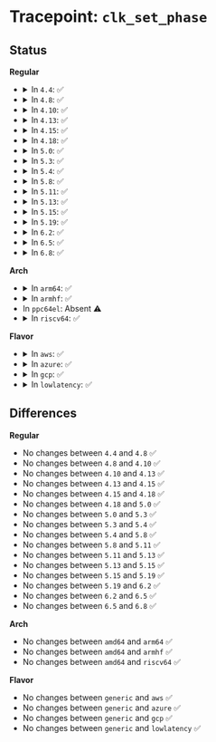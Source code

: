 # Tracepoint: <code>clk_set_phase</code>

## Status
<b>Regular</b>
<ul>
<li>
<details>
<summary>In <code>4.4</code>: ✅</summary>

Event:

```c
struct trace_event_raw_clk_phase {
    struct trace_entry ent;
    u32 __data_loc_name;
    int phase;
    char __data[0];
};
```
Function:

```c
void trace_event_raw_event_clk_phase(void *__data, struct clk_core *core, int phase);
```
</details>
</li>
<li>
<details>
<summary>In <code>4.8</code>: ✅</summary>

Event:

```c
struct trace_event_raw_clk_phase {
    struct trace_entry ent;
    u32 __data_loc_name;
    int phase;
    char __data[0];
};
```
Function:

```c
void trace_event_raw_event_clk_phase(void *__data, struct clk_core *core, int phase);
```
</details>
</li>
<li>
<details>
<summary>In <code>4.10</code>: ✅</summary>

Event:

```c
struct trace_event_raw_clk_phase {
    struct trace_entry ent;
    u32 __data_loc_name;
    int phase;
    char __data[0];
};
```
Function:

```c
void trace_event_raw_event_clk_phase(void *__data, struct clk_core *core, int phase);
```
</details>
</li>
<li>
<details>
<summary>In <code>4.13</code>: ✅</summary>

Event:

```c
struct trace_event_raw_clk_phase {
    struct trace_entry ent;
    u32 __data_loc_name;
    int phase;
    char __data[0];
};
```
Function:

```c
void trace_event_raw_event_clk_phase(void *__data, struct clk_core *core, int phase);
```
</details>
</li>
<li>
<details>
<summary>In <code>4.15</code>: ✅</summary>

Event:

```c
struct trace_event_raw_clk_phase {
    struct trace_entry ent;
    u32 __data_loc_name;
    int phase;
    char __data[0];
};
```
Function:

```c
void trace_event_raw_event_clk_phase(void *__data, struct clk_core *core, int phase);
```
</details>
</li>
<li>
<details>
<summary>In <code>4.18</code>: ✅</summary>

Event:

```c
struct trace_event_raw_clk_phase {
    struct trace_entry ent;
    u32 __data_loc_name;
    int phase;
    char __data[0];
};
```
Function:

```c
void trace_event_raw_event_clk_phase(void *__data, struct clk_core *core, int phase);
```
</details>
</li>
<li>
<details>
<summary>In <code>5.0</code>: ✅</summary>

Event:

```c
struct trace_event_raw_clk_phase {
    struct trace_entry ent;
    u32 __data_loc_name;
    int phase;
    char __data[0];
};
```
Function:

```c
void trace_event_raw_event_clk_phase(void *__data, struct clk_core *core, int phase);
```
</details>
</li>
<li>
<details>
<summary>In <code>5.3</code>: ✅</summary>

Event:

```c
struct trace_event_raw_clk_phase {
    struct trace_entry ent;
    u32 __data_loc_name;
    int phase;
    char __data[0];
};
```
Function:

```c
void trace_event_raw_event_clk_phase(void *__data, struct clk_core *core, int phase);
```
</details>
</li>
<li>
<details>
<summary>In <code>5.4</code>: ✅</summary>

Event:

```c
struct trace_event_raw_clk_phase {
    struct trace_entry ent;
    u32 __data_loc_name;
    int phase;
    char __data[0];
};
```
Function:

```c
void trace_event_raw_event_clk_phase(void *__data, struct clk_core *core, int phase);
```
</details>
</li>
<li>
<details>
<summary>In <code>5.8</code>: ✅</summary>

Event:

```c
struct trace_event_raw_clk_phase {
    struct trace_entry ent;
    u32 __data_loc_name;
    int phase;
    char __data[0];
};
```
Function:

```c
void trace_event_raw_event_clk_phase(void *__data, struct clk_core *core, int phase);
```
</details>
</li>
<li>
<details>
<summary>In <code>5.11</code>: ✅</summary>

Event:

```c
struct trace_event_raw_clk_phase {
    struct trace_entry ent;
    u32 __data_loc_name;
    int phase;
    char __data[0];
};
```
Function:

```c
void trace_event_raw_event_clk_phase(void *__data, struct clk_core *core, int phase);
```
</details>
</li>
<li>
<details>
<summary>In <code>5.13</code>: ✅</summary>

Event:

```c
struct trace_event_raw_clk_phase {
    struct trace_entry ent;
    u32 __data_loc_name;
    int phase;
    char __data[0];
};
```
Function:

```c
void trace_event_raw_event_clk_phase(void *__data, struct clk_core *core, int phase);
```
</details>
</li>
<li>
<details>
<summary>In <code>5.15</code>: ✅</summary>

Event:

```c
struct trace_event_raw_clk_phase {
    struct trace_entry ent;
    u32 __data_loc_name;
    int phase;
    char __data[0];
};
```
Function:

```c
void trace_event_raw_event_clk_phase(void *__data, struct clk_core *core, int phase);
```
</details>
</li>
<li>
<details>
<summary>In <code>5.19</code>: ✅</summary>

Event:

```c
struct trace_event_raw_clk_phase {
    struct trace_entry ent;
    u32 __data_loc_name;
    int phase;
    char __data[0];
};
```
Function:

```c
void trace_event_raw_event_clk_phase(void *__data, struct clk_core *core, int phase);
```
</details>
</li>
<li>
<details>
<summary>In <code>6.2</code>: ✅</summary>

Event:

```c
struct trace_event_raw_clk_phase {
    struct trace_entry ent;
    u32 __data_loc_name;
    int phase;
    char __data[0];
};
```
Function:

```c
void trace_event_raw_event_clk_phase(void *__data, struct clk_core *core, int phase);
```
</details>
</li>
<li>
<details>
<summary>In <code>6.5</code>: ✅</summary>

Event:

```c
struct trace_event_raw_clk_phase {
    struct trace_entry ent;
    u32 __data_loc_name;
    int phase;
    char __data[0];
};
```
Function:

```c
void trace_event_raw_event_clk_phase(void *__data, struct clk_core *core, int phase);
```
</details>
</li>
<li>
<details>
<summary>In <code>6.8</code>: ✅</summary>

Event:

```c
struct trace_event_raw_clk_phase {
    struct trace_entry ent;
    u32 __data_loc_name;
    int phase;
    char __data[0];
};
```
Function:

```c
void trace_event_raw_event_clk_phase(void *__data, struct clk_core *core, int phase);
```
</details>
</li>
</ul>
<b>Arch</b>
<ul>
<li>
<details>
<summary>In <code>arm64</code>: ✅</summary>

Event:

```c
struct trace_event_raw_clk_phase {
    struct trace_entry ent;
    u32 __data_loc_name;
    int phase;
    char __data[0];
};
```
Function:

```c
void trace_event_raw_event_clk_phase(void *__data, struct clk_core *core, int phase);
```
</details>
</li>
<li>
<details>
<summary>In <code>armhf</code>: ✅</summary>

Event:

```c
struct trace_event_raw_clk_phase {
    struct trace_entry ent;
    u32 __data_loc_name;
    int phase;
    char __data[0];
};
```
Function:

```c
void trace_event_raw_event_clk_phase(void *__data, struct clk_core *core, int phase);
```
</details>
</li>
<li>
In <code>ppc64el</code>: Absent ⚠️
</li>
<li>
<details>
<summary>In <code>riscv64</code>: ✅</summary>

Event:

```c
struct trace_event_raw_clk_phase {
    struct trace_entry ent;
    u32 __data_loc_name;
    int phase;
    char __data[0];
};
```
Function:

```c
void trace_event_raw_event_clk_phase(void *__data, struct clk_core *core, int phase);
```
</details>
</li>
</ul>
<b>Flavor</b>
<ul>
<li>
<details>
<summary>In <code>aws</code>: ✅</summary>

Event:

```c
struct trace_event_raw_clk_phase {
    struct trace_entry ent;
    u32 __data_loc_name;
    int phase;
    char __data[0];
};
```
Function:

```c
void trace_event_raw_event_clk_phase(void *__data, struct clk_core *core, int phase);
```
</details>
</li>
<li>
<details>
<summary>In <code>azure</code>: ✅</summary>

Event:

```c
struct trace_event_raw_clk_phase {
    struct trace_entry ent;
    u32 __data_loc_name;
    int phase;
    char __data[0];
};
```
Function:

```c
void trace_event_raw_event_clk_phase(void *__data, struct clk_core *core, int phase);
```
</details>
</li>
<li>
<details>
<summary>In <code>gcp</code>: ✅</summary>

Event:

```c
struct trace_event_raw_clk_phase {
    struct trace_entry ent;
    u32 __data_loc_name;
    int phase;
    char __data[0];
};
```
Function:

```c
void trace_event_raw_event_clk_phase(void *__data, struct clk_core *core, int phase);
```
</details>
</li>
<li>
<details>
<summary>In <code>lowlatency</code>: ✅</summary>

Event:

```c
struct trace_event_raw_clk_phase {
    struct trace_entry ent;
    u32 __data_loc_name;
    int phase;
    char __data[0];
};
```
Function:

```c
void trace_event_raw_event_clk_phase(void *__data, struct clk_core *core, int phase);
```
</details>
</li>
</ul>

## Differences
<b>Regular</b>
<ul>
<li>
No changes between <code>4.4</code> and <code>4.8</code> ✅
</li>
<li>
No changes between <code>4.8</code> and <code>4.10</code> ✅
</li>
<li>
No changes between <code>4.10</code> and <code>4.13</code> ✅
</li>
<li>
No changes between <code>4.13</code> and <code>4.15</code> ✅
</li>
<li>
No changes between <code>4.15</code> and <code>4.18</code> ✅
</li>
<li>
No changes between <code>4.18</code> and <code>5.0</code> ✅
</li>
<li>
No changes between <code>5.0</code> and <code>5.3</code> ✅
</li>
<li>
No changes between <code>5.3</code> and <code>5.4</code> ✅
</li>
<li>
No changes between <code>5.4</code> and <code>5.8</code> ✅
</li>
<li>
No changes between <code>5.8</code> and <code>5.11</code> ✅
</li>
<li>
No changes between <code>5.11</code> and <code>5.13</code> ✅
</li>
<li>
No changes between <code>5.13</code> and <code>5.15</code> ✅
</li>
<li>
No changes between <code>5.15</code> and <code>5.19</code> ✅
</li>
<li>
No changes between <code>5.19</code> and <code>6.2</code> ✅
</li>
<li>
No changes between <code>6.2</code> and <code>6.5</code> ✅
</li>
<li>
No changes between <code>6.5</code> and <code>6.8</code> ✅
</li>
</ul>
<b>Arch</b>
<ul>
<li>
No changes between <code>amd64</code> and <code>arm64</code> ✅
</li>
<li>
No changes between <code>amd64</code> and <code>armhf</code> ✅
</li>
<li>
No changes between <code>amd64</code> and <code>riscv64</code> ✅
</li>
</ul>
<b>Flavor</b>
<ul>
<li>
No changes between <code>generic</code> and <code>aws</code> ✅
</li>
<li>
No changes between <code>generic</code> and <code>azure</code> ✅
</li>
<li>
No changes between <code>generic</code> and <code>gcp</code> ✅
</li>
<li>
No changes between <code>generic</code> and <code>lowlatency</code> ✅
</li>
</ul>
